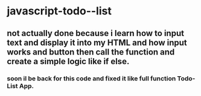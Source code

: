 # javascript-todo--list

## not actually done because i learn how to input text and display it into my HTML and how input works and button then call the function and create a simple logic like if else.

### soon il be back for this code and fixed it like full function Todo-List App.